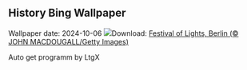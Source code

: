 ## History Bing Wallpaper
Wallpaper date: 2024-10-06
![](https://www.bing.com/th?id=OHR.BerlinConcertHallFestivalofLights_DE-DE1090691492_UHD.jpg&w=1000)Download: [Festival of Lights, Berlin (© JOHN MACDOUGALL/Getty Images)](https://www.bing.com/th?id=OHR.BerlinConcertHallFestivalofLights_DE-DE1090691492_UHD.jpg)

Auto get programm by LtgX
